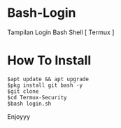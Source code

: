 # Bash-Login
Tampilan Login Bash Shell [ Termux ]

# How To Install
```
$apt update && apt upgrade
$pkg install git bash -y
$git clone
$cd Termux-Security
$bash login.sh
```
Enjoyyy
